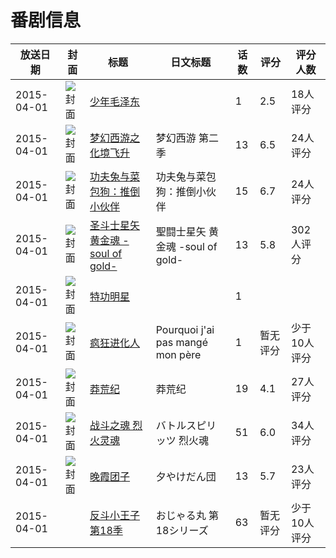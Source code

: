 # 番剧信息

|放送日期|封面|标题|日文标题|话数|评分|评分人数|
|---|---|---|---|---|---|---|
|2015-04-01|![封面](https://bangumi.tv/img/no_icon_subject.png)|[少年毛泽东](https://bangumi.tv/subject/130746)||1|2.5|18人评分|
|2015-04-01|![封面](https://lain.bgm.tv/pic/cover/c/ca/8d/189936_Z7279.jpg)|[梦幻西游之化境飞升](https://bangumi.tv/subject/189936)|梦幻西游 第二季|13|6.5|24人评分|
|2015-04-01|![封面](https://lain.bgm.tv/pic/cover/c/e5/05/180804_BeEk7.jpg)|[功夫兔与菜包狗：推倒小伙伴](https://bangumi.tv/subject/180804)|功夫兔与菜包狗：推倒小伙伴|15|6.7|24人评分|
|2015-04-01|![封面](https://lain.bgm.tv/pic/cover/c/e2/27/116716_2yMIL.jpg)|[圣斗士星矢 黄金魂 -soul of gold-](https://bangumi.tv/subject/116716)|聖闘士星矢 黄金魂 -soul of gold-|13|5.8|302人评分|
|2015-04-01|![封面](https://lain.bgm.tv/pic/cover/c/15/89/130743_X1AxX.jpg)|[特功明星](https://bangumi.tv/subject/130743)||1|||
|2015-04-01|![封面](https://lain.bgm.tv/pic/cover/c/fe/5a/137500_0HJWl.jpg)|[疯狂进化人](https://bangumi.tv/subject/137500)|Pourquoi j'ai pas mangé mon père|1|暂无评分|少于10人评分|
|2015-04-01|![封面](https://lain.bgm.tv/pic/cover/c/3f/99/136150_94IVd.jpg)|[莽荒纪](https://bangumi.tv/subject/136150)|莽荒纪|19|4.1|27人评分|
|2015-04-01|![封面](https://lain.bgm.tv/pic/cover/c/5a/85/122567_272L7.jpg)|[战斗之魂 烈火灵魂](https://bangumi.tv/subject/122567)|バトルスピリッツ 烈火魂|51|6.0|34人评分|
|2015-04-01|![封面](https://lain.bgm.tv/pic/cover/c/54/1c/211079_BL3q2.jpg)|[晚霞团子](https://bangumi.tv/subject/211079)|夕やけだん団|13|5.7|23人评分|
|2015-04-01||[反斗小王子 第18季](https://bangumi.tv/subject/416208)|おじゃる丸 第18シリーズ|63|暂无评分|少于10人评分|
